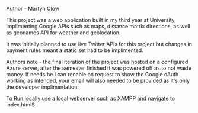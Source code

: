Author - Martyn Clow

This project was a web application built in my third year at University, implimenting Google APIs such as maps, distance matrix directions, as well as geonames API for weather and geolocation. 

It was initially planned to use live Twitter APIs for this project but changes in payment rules meant a static set had to be implimented. 

Authors note - the final iteration of the project was hosted on a configured Azure server, after the semester finished it was powered off as to not waste money. 
If needs be I can renable on request to show the Google oAuth working as intended, your email will also needed to be provided as it's only the developer implimentation.

To Run locally use a local webserver such as XAMPP and navigate to index.htmlS